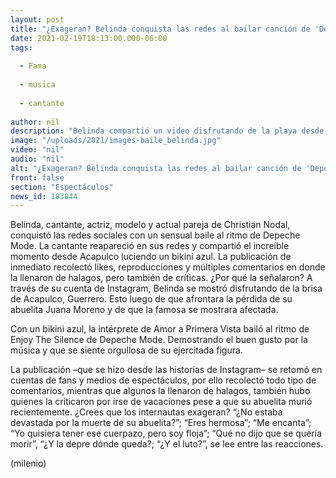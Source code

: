 ```yaml
---
layout: post
title: "¿Exageran? Belinda conquista las redes al bailar canción de 'Depeche Mode'; haters la critican"
date: 2021-02-19T18:13:00.000-06:00
tags:
  
  - Fama
  
  - musica
  
  - cantante
  
author: nil
description: "Belinda compartió un video disfrutando de la playa desde Acapulco. Bailó al ritmo de Depeche Mode y desató halagos, pero también críticas en su contra. ¿Qué hizo? ¿Por qué se molestaron? "
image: "/uploads/2021/images-baile_belinda.jpg"
video: "nil"
audio: "nil"
alt: "¿Exageran? Belinda conquista las redes al bailar canción de 'Depeche Mode'; haters la critican"
front: false
section: "Espectáculos"
news_id: 183044
---
```


Belinda, cantante, actriz, modelo y actual pareja de Christian Nodal, conquistó las redes sociales con un sensual baile al ritmo de Depeche Mode. La cantante reapareció en sus redes y compartió el increíble momento desde Acapulco luciendo un bikini azul. La publicación de inmediato recolectó likes, reproducciones y múltiples comentarios en donde la llenaron de halagos, pero también de críticas. ¿Por qué la señalaron? A través de su cuenta de Instagram, Belinda se mostró disfrutando de la brisa de Acapulco, Guerrero. Esto luego de que afrontara la pérdida de su abuelita Juana Moreno y de que la famosa se mostrara afectada.

Con un bikini azul, la intérprete de Amor a Primera Vista bailó al ritmo de Enjoy The Silence de Depeche Mode. Demostrando el buen gusto por la música y que se siente orgullosa de su ejercitada figura. 

La publicación –que se hizo desde las historias de Instagram– se retomó en cuentas de fans y medios de espectáculos, por ello recolectó todo tipo de comentarios, mientras que algunos la llenaron de halagos, también hubo quienes la criticaron por irse de vacaciones pese a que su abuelita murió recientemente. ¿Crees que los internautas exageran? “¿No estaba devastada por la muerte de su abuelita?”; “Eres hermosa”; “Me encanta”; “Yo quisiera tener ese cuerpazo, pero soy floja”; “Qué no dijo que se quería morir”, “¿Y la depre dónde queda?; “¿Y el luto?”, se lee entre las reacciones. 

(milenio)